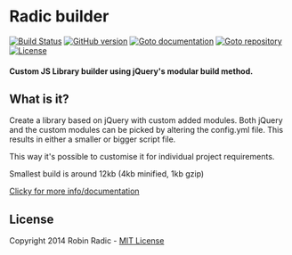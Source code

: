 Radic builder
===================
[![Build Status](https://secure.travis-ci.org/RobinRadic/radic-builder.svg?branch=master)](https://travis-ci.org/RobinRadic/radic-builder)
[![GitHub version](https://badge.fury.io/gh/robinradic%2Fradic-builder.svg)](http://badge.fury.io/gh/robinradic%2Fradic-builder)
[![Goto documentation](http://img.shields.io/badge/goto-documentation-orange.svg)](http://robinradic.github.io/radic-builder)
[![Goto repository](http://img.shields.io/badge/goto-repository-orange.svg)](https://github.com/robinradic/radic-builder)
[![License](http://img.shields.io/badge/license-MIT-blue.svg)](http://radic.mit-license.org)

#### Custom JS Library builder using jQuery's modular build method.

What is it?
--------------
Create a library based on jQuery with custom added modules.
Both jQuery and the custom modules can be picked by altering the config.yml file.
This results in either a smaller or bigger script file.

This way it's possible to customise it for individual project requirements.

Smallest build is around 12kb (4kb minified, 1kb gzip)

[Clicky for more info/documentation](http://robinradic.github.io/radic-builder)

License
--------------
Copyright 2014 Robin Radic - [MIT License](http://radic.mit-license.org/)